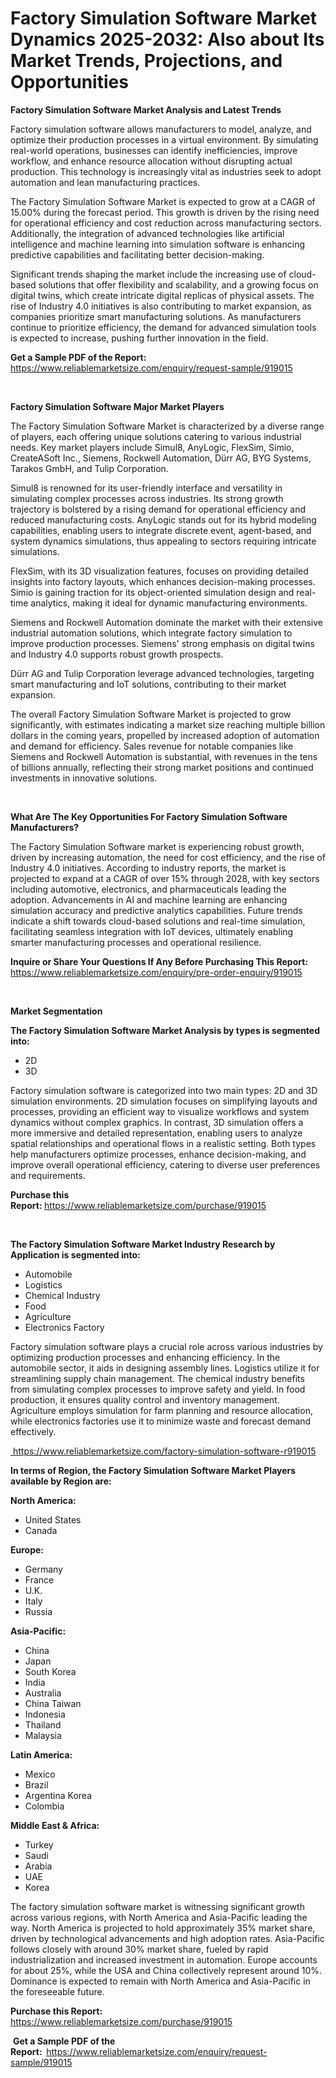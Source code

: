 <p><h1>Factory Simulation Software Market Dynamics 2025-2032: Also about Its Market Trends, Projections, and Opportunities</h1></p><p><strong>Factory Simulation Software Market Analysis and Latest Trends</strong></p>
<p><p>Factory simulation software allows manufacturers to model, analyze, and optimize their production processes in a virtual environment. By simulating real-world operations, businesses can identify inefficiencies, improve workflow, and enhance resource allocation without disrupting actual production. This technology is increasingly vital as industries seek to adopt automation and lean manufacturing practices.</p><p>The Factory Simulation Software Market is expected to grow at a CAGR of 15.00% during the forecast period. This growth is driven by the rising need for operational efficiency and cost reduction across manufacturing sectors. Additionally, the integration of advanced technologies like artificial intelligence and machine learning into simulation software is enhancing predictive capabilities and facilitating better decision-making.</p><p>Significant trends shaping the market include the increasing use of cloud-based solutions that offer flexibility and scalability, and a growing focus on digital twins, which create intricate digital replicas of physical assets. The rise of Industry 4.0 initiatives is also contributing to market expansion, as companies prioritize smart manufacturing solutions. As manufacturers continue to prioritize efficiency, the demand for advanced simulation tools is expected to increase, pushing further innovation in the field.</p></p>
<p><strong>Get a Sample PDF of the Report:&nbsp;</strong> <a href="https://www.reliablemarketsize.com/enquiry/request-sample/919015?utm_campaign=3575&utm_medium=2&utm_source=Github&utm_content=ia&utm_term=16042025&utm_id=factory-simulation-software">https://www.reliablemarketsize.com/enquiry/request-sample/919015</a></p>
<p>&nbsp;</p>
<p><strong>Factory Simulation Software Major Market Players</strong></p>
<p><p>The Factory Simulation Software Market is characterized by a diverse range of players, each offering unique solutions catering to various industrial needs. Key market players include Simul8, AnyLogic, FlexSim, Simio, CreateASoft Inc., Siemens, Rockwell Automation, Dürr AG, BYG Systems, Tarakos GmbH, and Tulip Corporation.</p><p>Simul8 is renowned for its user-friendly interface and versatility in simulating complex processes across industries. Its strong growth trajectory is bolstered by a rising demand for operational efficiency and reduced manufacturing costs. AnyLogic stands out for its hybrid modeling capabilities, enabling users to integrate discrete event, agent-based, and system dynamics simulations, thus appealing to sectors requiring intricate simulations. </p><p>FlexSim, with its 3D visualization features, focuses on providing detailed insights into factory layouts, which enhances decision-making processes. Simio is gaining traction for its object-oriented simulation design and real-time analytics, making it ideal for dynamic manufacturing environments. </p><p>Siemens and Rockwell Automation dominate the market with their extensive industrial automation solutions, which integrate factory simulation to improve production processes. Siemens' strong emphasis on digital twins and Industry 4.0 supports robust growth prospects. </p><p>Dürr AG and Tulip Corporation leverage advanced technologies, targeting smart manufacturing and IoT solutions, contributing to their market expansion. </p><p>The overall Factory Simulation Software Market is projected to grow significantly, with estimates indicating a market size reaching multiple billion dollars in the coming years, propelled by increased adoption of automation and demand for efficiency. Sales revenue for notable companies like Siemens and Rockwell Automation is substantial, with revenues in the tens of billions annually, reflecting their strong market positions and continued investments in innovative solutions.</p></p>
<p>&nbsp;</p>
<p><strong>What Are The Key Opportunities For Factory Simulation Software Manufacturers?</strong></p>
<p><p>The Factory Simulation Software market is experiencing robust growth, driven by increasing automation, the need for cost efficiency, and the rise of Industry 4.0 initiatives. According to industry reports, the market is projected to expand at a CAGR of over 15% through 2028, with key sectors including automotive, electronics, and pharmaceuticals leading the adoption. Advancements in AI and machine learning are enhancing simulation accuracy and predictive analytics capabilities. Future trends indicate a shift towards cloud-based solutions and real-time simulation, facilitating seamless integration with IoT devices, ultimately enabling smarter manufacturing processes and operational resilience.</p></p>
<p><strong>Inquire or Share Your Questions If Any Before Purchasing This Report:</strong> <a href="https://www.reliablemarketsize.com/enquiry/pre-order-enquiry/919015?utm_campaign=3575&utm_medium=2&utm_source=Github&utm_content=ia&utm_term=16042025&utm_id=factory-simulation-software">https://www.reliablemarketsize.com/enquiry/pre-order-enquiry/919015</a></p>
<p>&nbsp;</p>
<p><strong>Market Segmentation</strong></p>
<p><strong>The Factory Simulation Software Market Analysis by types is segmented into:</strong></p>
<p><ul><li>2D</li><li>3D</li></ul></p>
<p><p>Factory simulation software is categorized into two main types: 2D and 3D simulation environments. 2D simulation focuses on simplifying layouts and processes, providing an efficient way to visualize workflows and system dynamics without complex graphics. In contrast, 3D simulation offers a more immersive and detailed representation, enabling users to analyze spatial relationships and operational flows in a realistic setting. Both types help manufacturers optimize processes, enhance decision-making, and improve overall operational efficiency, catering to diverse user preferences and requirements.</p></p>
<p><strong>Purchase this Report:&nbsp;</strong><a href="https://www.reliablemarketsize.com/purchase/919015?utm_campaign=3575&utm_medium=2&utm_source=Github&utm_content=ia&utm_term=16042025&utm_id=factory-simulation-software">https://www.reliablemarketsize.com/purchase/919015</a></p>
<p>&nbsp;</p>
<p><strong>The Factory Simulation Software Market Industry Research by Application is segmented into:</strong></p>
<p><ul><li>Automobile</li><li>Logistics</li><li>Chemical Industry</li><li>Food</li><li>Agriculture</li><li>Electronics Factory</li></ul></p>
<p><p>Factory simulation software plays a crucial role across various industries by optimizing production processes and enhancing efficiency. In the automobile sector, it aids in designing assembly lines. Logistics utilize it for streamlining supply chain management. The chemical industry benefits from simulating complex processes to improve safety and yield. In food production, it ensures quality control and inventory management. Agriculture employs simulation for farm planning and resource allocation, while electronics factories use it to minimize waste and forecast demand effectively.</p></p>
<p><a href="https://www.reliablemarketsize.com/factory-simulation-software-r919015?utm_campaign=3575&utm_medium=2&utm_source=Github&utm_content=ia&utm_term=16042025&utm_id=factory-simulation-software">&nbsp;https://www.reliablemarketsize.com/factory-simulation-software-r919015</a></p>
<p><strong>In terms of Region, the Factory Simulation Software Market Players available by Region are:</strong></p>
<p>
    <p> <strong> North America: </strong>
        <ul>
            <li>United States</li>
            <li>Canada</li>
        </ul>
        </p> 
    <p> <strong> Europe: </strong>
        <ul>
            <li>Germany</li>
            <li>France</li>
            <li>U.K.</li>
            <li>Italy</li>
            <li>Russia</li>
        </ul>
        </p> 
    <p> <strong> Asia-Pacific: </strong>
        <ul>
            <li>China</li>
            <li>Japan</li>
            <li>South Korea</li>
            <li>India</li>
            <li>Australia</li>
            <li>China Taiwan</li>
            <li>Indonesia</li>
            <li>Thailand</li>
            <li>Malaysia</li>
        </ul>
        </p> 
    <p> <strong> Latin America: </strong>
        <ul>
            <li>Mexico</li>
            <li>Brazil</li>
            <li>Argentina Korea</li>
            <li>Colombia</li>
        </ul>
        </p> 
    <p> <strong> Middle East & Africa: </strong>
        <ul>
            <li>Turkey</li>
            <li>Saudi</li>
            <li>Arabia</li>
            <li>UAE</li>
            <li>Korea</li>
        </ul>
    </p>
    </p>
<p><p>The factory simulation software market is witnessing significant growth across various regions, with North America and Asia-Pacific leading the way. North America is projected to hold approximately 35% market share, driven by technological advancements and high adoption rates. Asia-Pacific follows closely with around 30% market share, fueled by rapid industrialization and increased investment in automation. Europe accounts for about 25%, while the USA and China collectively represent around 10%. Dominance is expected to remain with North America and Asia-Pacific in the foreseeable future.</p></p>
<p><strong>Purchase this Report: </strong><a href="https://www.reliablemarketsize.com/purchase/919015?utm_campaign=3575&utm_medium=2&utm_source=Github&utm_content=ia&utm_term=16042025&utm_id=factory-simulation-software">https://www.reliablemarketsize.com/purchase/919015</a></p>
<p>&nbsp;<strong>Get a Sample PDF of the Report:&nbsp;&nbsp;</strong><a href="https://www.reliablemarketsize.com/enquiry/request-sample/919015?utm_campaign=3575&utm_medium=2&utm_source=Github&utm_content=ia&utm_term=16042025&utm_id=factory-simulation-software">https://www.reliablemarketsize.com/enquiry/request-sample/919015</a></p>
<p><strong></strong></p>
<p><p></p><p></p><p></p></p>